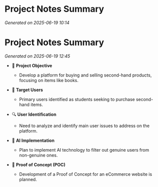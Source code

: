# Project Notes Summary

*Generated on 2025-06-19 10:14*

# Project Notes Summary

*Generated on 2025-06-19 12:45*

- 📌 **Project Objective**
  - Develop a platform for buying and selling second-hand products, focusing on items like books.
  
- 🎯 **Target Users**
  - Primary users identified as students seeking to purchase second-hand items.
  
- 🔍 **User Identification**
  - Need to analyze and identify main user issues to address on the platform.
  
- 🤖 **AI Implementation**
  - Plan to implement AI technology to filter out genuine users from non-genuine ones.
  
- 🚀 **Proof of Concept (POC)**
  - Development of a Proof of Concept for an eCommerce website is planned.